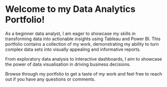 # Welcome to my **Data Analytics Portfolio**! 

As a beginner data analyst, I am eager to showcase my skills in transforming data into actionable insights using Tableau and Power BI. This portfolio contains a collection of my  work, demonstrating my ability to turn complex data sets into visually appealing and informative reports. 

From exploratory data analysis to interactive dashboards, I aim to showcase the power of data visualisation in driving business decisions. 

Browse through my portfolio to get a taste of my work and feel free to reach out if you have any questions or comments.
